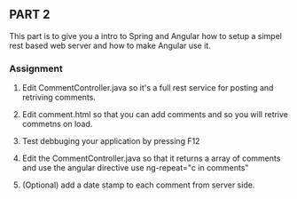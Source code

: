 ## PART 2 
This part is to give you a intro to Spring and Angular how to setup a simpel rest based web server and how to make Angular use it.


### Assignment

1. Edit CommentController.java so it's a full rest service for posting and retriving comments.


2. Edit comment.html so that you can add comments and so you will retrive commetns on load.

3. Test debbuging your application by pressing F12

4. Edit the CommentController.java so that it returns a array of comments and use  the angular directive use ng-repeat="c in comments"

5. (Optional) add a date stamp to each comment from server side.


